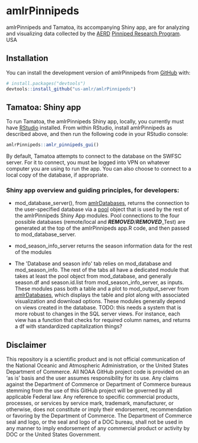 # amlrPinnipeds

<!-- badges: start -->

<!-- badges: end -->

amlrPinnipeds and Tamatoa, its accompanying Shiny app, are for analyzing and visualizing data collected by the [AERD](https://www.fisheries.noaa.gov/about/antarctic-ecosystem-research-division-southwest-fisheries-science-center) [Pinniped Research Program](https://www.fisheries.noaa.gov/international/science-data/pinniped-research-antarctic). USA

## Installation

You can install the development version of amlrPinnipeds from [GitHub](https://github.com/) with:

``` r
# install.packages("devtools")
devtools::install_github("us-amlr/amlrPinnipeds")
```

## Tamatoa: Shiny app

To run Tamatoa, the amlrPinnipeds Shiny app, locally, you currently must have [RStudio](https://www.rstudio.com/products/rstudio/download/#download) installed. From within RStudio, install amlrPinnipeds as described above, and then run the following code in your RStudio console:

``` r
amlrPinnipeds::amlr_pinnipeds_gui()
```

By default, Tamatoa attempts to connect to the database on the SWFSC server. For it to connect, you must be logged into VPN on whatever computer you are using to run the app. You can also choose to connect to a local copy of the database, if appropriate.

### Shiny app overview and guiding principles, for developers:

* mod_database_server(), from [amlrDatabases](https://github.com/us-amlr/amlrDatabases), returns the connection to the user-specified database via a [pool](https://github.com/rstudio/pool) object that is used by the rest of the amlrPinnipeds Shiny App modules. Pool connections to the four possible databases (remote/local and ***REMOVED***/***REMOVED***_Test) are generated at the top of the amlrPinnipeds app.R code, and then passed to mod_database_server. 

* mod_season_info_server returns the season information data for the rest of the modules

* The 'Database and season info' tab relies on mod_database and mod_season_info. The rest of the tabs all have a dedicated module that takes at least the pool object from mod_database, and generally season.df and season.id.list from mod_season_info_server, as inputs. These modules pass both a table and a plot to mod_output_server from  [amlrDatabases](https://github.com/us-amlr/amlrDatabases), which displays the table and plot along with associated visualization and download options. These modules generally depend on views created in the database.
TODO: this needs a system that is more robust to changes in the SQL server views. For instance, each view has a function that checks for required column names, and returns a df with standardized capitalization things?

## Disclaimer

This repository is a scientific product and is not official communication of the National Oceanic and Atmospheric Administration, or the United States Department of Commerce. All NOAA GitHub project code is provided on an ‘as is’ basis and the user assumes responsibility for its use. Any claims against the Department of Commerce or Department of Commerce bureaus stemming from the use of this GitHub project will be governed by all applicable Federal law. Any reference to specific commercial products, processes, or services by service mark, trademark, manufacturer, or otherwise, does not constitute or imply their endorsement, recommendation or favoring by the Department of Commerce. The Department of Commerce seal and logo, or the seal and logo of a DOC bureau, shall not be used in any manner to imply endorsement of any commercial product or activity by DOC or the United States Government.

